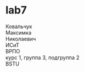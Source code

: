 # lab7
Ковальчук <br>
Максимка <br>
Николаевич <br>
ИСиТ <br>
ВРПО <br>
курс 1, группа 3, подгруппа 2 <br>
BSTU
